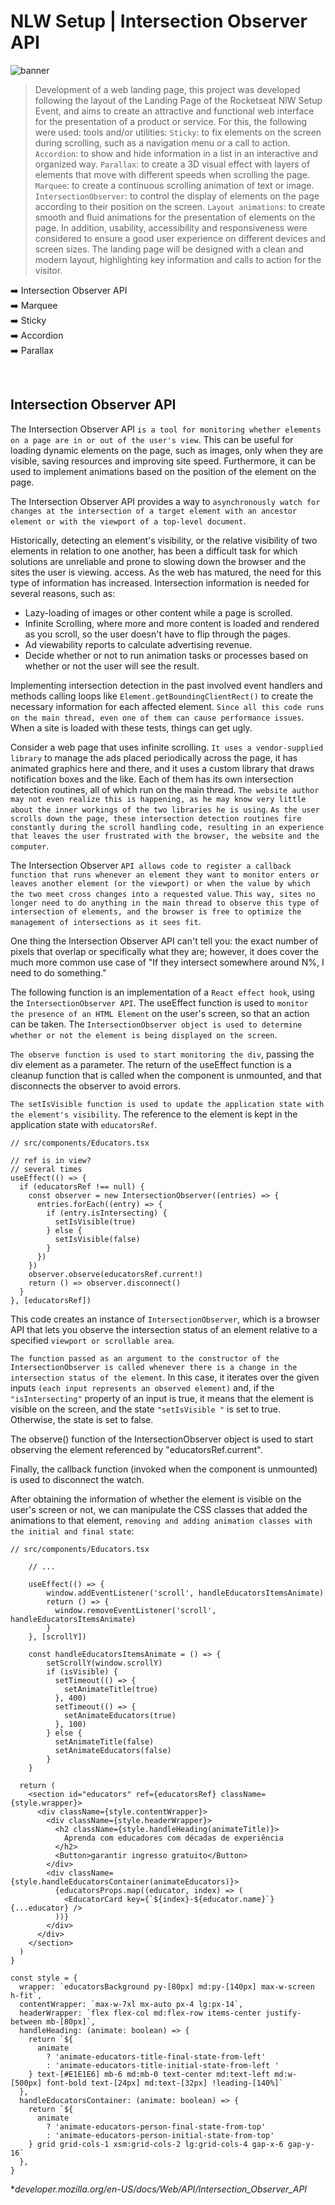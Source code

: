 # NLW Setup | Intersection Observer API

![banner](banner.png)

> Development of a web landing page, this project was developed following the layout of the Landing Page of the Rocketseat NlW Setup Event, and
> aims to create an attractive and functional web interface for the presentation of a product or service. For this, the following were used:
> tools and/or utilities: `Sticky`: to fix elements on the screen during scrolling, such as a navigation menu or a call to action. `Accordion`: 
> to show and hide information in a list in an interactive and organized way. `Parallax`: to create a 3D visual effect with layers of elements 
> that move with different speeds when scrolling the page. `Marquee`: to create a continuous scrolling animation of text or image. `IntersectionObserver`:
> to control the display of elements on the page according to their position on the screen. `Layout animations`: to create smooth and fluid animations 
> for the presentation of elements on the page. In addition, usability, accessibility and responsiveness were considered to ensure a good user experience 
> on different devices and screen sizes. The landing page will be designed with a clean and modern layout, highlighting key information and calls
> to action for the visitor.

:arrow_right: Intersection Observer API <br /> 
:arrow_right: Marquee <br /> 
:arrow_right: Sticky <br /> 
:arrow_right: Accordion <br />
:arrow_right: Parallax <br />

<br />

## Intersection Observer API 

The Intersection Observer API `is a tool for monitoring whether elements on a page are in or out of the user's view`. This can be useful for loading dynamic elements on the page, such as images, only when they are visible, saving resources and improving site speed. Furthermore, it can be used to implement animations based on the position of the element on the page.

The Intersection Observer API provides a way to `asynchronously watch for changes at the intersection of a target element with an ancestor element or with the viewport of a top-level document`.

Historically, detecting an element's visibility, or the relative visibility of two elements in relation to one another, has been a difficult task for which solutions are unreliable and prone to slowing down the browser and the sites the user is viewing. access. As the web has matured, the need for this type of information has increased. Intersection information is needed for several reasons, such as:

 - Lazy-loading of images or other content while a page is scrolled.
 - Infinite Scrolling, where more and more content is loaded and rendered as you scroll, so the user doesn't have to flip through the pages.
 - Ad viewability reports to calculate advertising revenue.
 - Decide whether or not to run animation tasks or processes based on whether or not the user will see the result.
 
Implementing intersection detection in the past involved event handlers and methods calling loops like `Element.getBoundingClientRect()` to create the necessary information for each affected element. `Since all this code runs on the main thread, even one of them can cause performance issues`. When a site is loaded with these tests, things can get ugly.

Consider a web page that uses infinite scrolling. `It uses a vendor-supplied library` to manage the ads placed periodically across the page, it has animated graphics here and there, and it uses a custom library that draws notification boxes and the like. Each of them has its own intersection detection routines, all of which run on the main thread. `The website author may not even realize this is happening, as he may know very little about the inner workings of the two libraries he is using`. `As the user scrolls down the page, these intersection detection routines fire constantly during the scroll handling code, resulting in an experience that leaves the user frustrated with the browser, the website and the computer`.

The Intersection Observer `API allows code to register a callback function that runs whenever an element they want to monitor enters or leaves another element (or the viewport) or when the value by which the two meet cross changes into a requested value`. `This way, sites no longer need to do anything in the main thread to observe this type of intersection of elements, and the browser is free to optimize the management of intersections as it sees fit`.

One thing the Intersection Observer API can't tell you: the exact number of pixels that overlap or specifically what they are; however, it does cover the much more common use case of "If they intersect somewhere around N%, I need to do something."

The following function is an implementation of a `React effect hook`, using the `IntersectionObserver API`. The useEffect function is used to `monitor the presence of an HTML Element` on the user's screen, so that an action can be taken. The `IntersectionObserver object is used to determine whether or not the element is being displayed on the screen`.

`The observe function is used to start monitoring the div`, passing the div element as a parameter. The return of the useEffect function is a cleanup function that is called when the component is unmounted, and that disconnects the observer to avoid errors.

`The setIsVisible function is used to update the application state with the element's visibility`. The reference to the element is kept in the application state with `educatorsRef`.

```tsx
// src/components/Educators.tsx

// ref is in view?
// several times
useEffect(() => {
  if (educatorsRef !== null) {
    const observer = new IntersectionObserver((entries) => {
      entries.forEach((entry) => {
        if (entry.isIntersecting) {
          setIsVisible(true)
        } else {
          setIsVisible(false)
        }
      })
    })
    observer.observe(educatorsRef.current!)
    return () => observer.disconnect()
  }
}, [educatorsRef])
```

This code creates an instance of `IntersectionObserver`, which is a browser API that lets you observe the intersection status of an element relative to a specified `viewport or scrollable area`.

`The function passed as an argument to the constructor of the IntersectionObserver is called whenever there is a change in the intersection status of the element`. In this case, it iterates over the given inputs `(each input represents an observed element)` and, if the `"isIntersecting"` property of an input is true, it means that the element is visible on the screen, and the state `"setIsVisible "` is set to true. Otherwise, the state is set to false.

The observe() function of the IntersectionObserver object is used to start observing the element referenced by "educatorsRef.current".

Finally, the callback function (invoked when the component is unmounted) is used to disconnect the watch.

After obtaining the information of whether the element is visible on the user's screen or not, we can manipulate the CSS classes that added the animations to that element, `removing and adding animation classes with the initial and final state`:


```tsx
// src/components/Educators.tsx

	// ...

	useEffect(() => {
		window.addEventListener('scroll', handleEducatorsItemsAnimate)
		return () => {
		  window.removeEventListener('scroll', handleEducatorsItemsAnimate)
		}
	}, [scrollY])

	const handleEducatorsItemsAnimate = () => {
		setScrollY(window.scrollY)
		if (isVisible) {
		  setTimeout(() => {
		    setAnimateTitle(true)
		  }, 400)
		  setTimeout(() => {
		    setAnimateEducators(true)
		  }, 100)
		} else {
		  setAnimateTitle(false)
		  setAnimateEducators(false)
		}
	}

  return (
    <section id="educators" ref={educatorsRef} className={style.wrapper}>
      <div className={style.contentWrapper}>
        <div className={style.headerWrapper}>
          <h2 className={style.handleHeading(animateTitle)}>
            Aprenda com educadores com décadas de experiência
          </h2>
          <Button>garantir ingresso gratuito</Button>
        </div>
        <div className={style.handleEducatorsContainer(animateEducators)}>
          {educatorsProps.map((educator, index) => (
            <EducatorCard key={`${index}-${educator.name}`} {...educator} />
          ))}
        </div>
      </div>
    </section>
  )
}

const style = {
  wrapper: `educatorsBackground py-[80px] md:py-[140px] max-w-screen h-fit`,
  contentWrapper: `max-w-7xl mx-auto px-4 lg:px-14`,
  headerWrapper: `flex flex-col md:flex-row items-center justify-between mb-[80px]`,
  handleHeading: (animate: boolean) => {
    return `${
      animate
        ? 'animate-educators-title-final-state-from-left'
        : 'animate-educators-title-initial-state-from-left '
    } text-[#E1E1E6] mb-6 md:mb-0 text-center md:text-left md:w-[500px] font-bold text-[24px] md:text-[32px] !leading-[140%]`
  },
  handleEducatorsContainer: (animate: boolean) => {
    return `${
      animate
        ? 'animate-educators-person-final-state-from-top'
        : 'animate-educators-person-initial-state-from-top'
    } grid grid-cols-1 xsm:grid-cols-2 lg:grid-cols-4 gap-x-6 gap-y-16`
  },
}
```

*<i>developer.mozilla.org/en-US/docs/Web/API/Intersection_Observer_API</i> <br />

